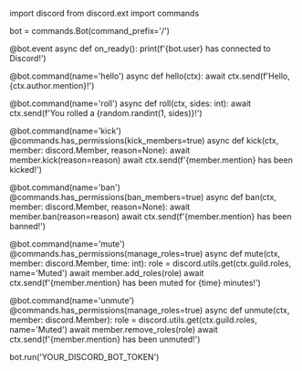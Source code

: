 
import discord
from discord.ext import commands

bot = commands.Bot(command_prefix='/')

@bot.event
async def on_ready():
    print(f'{bot.user} has connected to Discord!')

@bot.command(name='hello')
async def hello(ctx):
    await ctx.send(f'Hello, {ctx.author.mention}!')

@bot.command(name='roll')
async def roll(ctx, sides: int):
    await ctx.send(f'You rolled a {random.randint(1, sides)}!')

@bot.command(name='kick')
@commands.has_permissions(kick_members=true)
async def kick(ctx, member: discord.Member, reason=None):
    await member.kick(reason=reason)
    await ctx.send(f'{member.mention} has been kicked!')

@bot.command(name='ban')
@commands.has_permissions(ban_members=true)
async def ban(ctx, member: discord.Member, reason=None):
    await member.ban(reason=reason)
    await ctx.send(f'{member.mention} has been banned!')

@bot.command(name='mute')
@commands.has_permissions(manage_roles=true)
async def mute(ctx, member: discord.Member, time: int):
    role = discord.utils.get(ctx.guild.roles, name='Muted')
    await member.add_roles(role)
    await ctx.send(f'{member.mention} has been muted for {time} minutes!')

@bot.command(name='unmute')
@commands.has_permissions(manage_roles=true)
async def unmute(ctx, member: discord.Member):
    role = discord.utils.get(ctx.guild.roles, name='Muted')
    await member.remove_roles(role)
    await ctx.send(f'{member.mention} has been unmuted!')

bot.run('YOUR_DISCORD_BOT_TOKEN')
